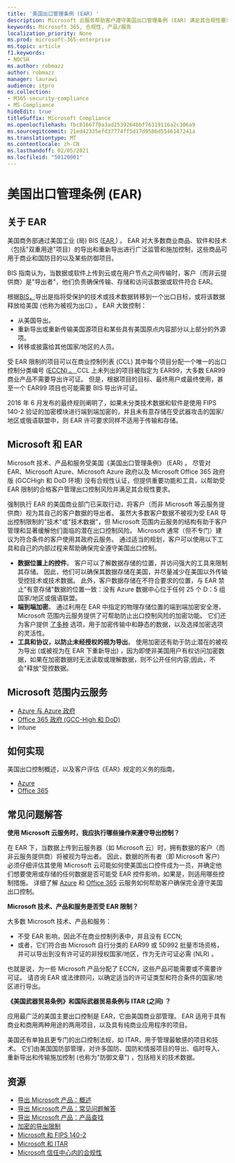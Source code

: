 ```yaml
---
title: '美国出口管理条例 (EAR) '
description: Microsoft 云服务帮助客户遵守美国出口管理条例 (EAR) 满足其合规性要求和管理出口控制风险。
keywords: Microsoft 365, 合规性, 产品/服务
localization_priority: None
ms.prod: microsoft-365-enterprise
ms.topic: article
f1.keywords:
- NOCSH
ms.author: robmazz
author: robmazz
manager: laurawi
audience: itpro
ms.collection:
- M365-security-compliance
- MS-Compliance
hideEdit: true
titleSuffix: Microsoft Compliance
ms.openlocfilehash: fbc8166770a3ad2539264bbf76319116a2c306a9
ms.sourcegitcommit: 21ed42335efd37774ff5d17d9586d5546147241a
ms.translationtype: MT
ms.contentlocale: zh-CN
ms.lasthandoff: 02/05/2021
ms.locfileid: "50120001"
---
```

# <a name="us-export-administration-regulations-ear"></a>美国出口管理条例 (EAR) 

## <a name="about-the-ear"></a>关于 EAR

美国商务部通过美国工业 (局) BIS ([EAR ](https://www.bis.doc.gov/)) 。 EAR 对大多数商业商品、软件和技术（包括"双重用途"项目）的导出和重新导出进行广泛监管和施加控制，这些商品可用于商业和国防目的以及某些防御项目。

BIS 指南认为，当数据或软件上传到云或在用户节点之间传输时，客户（而非云提供商）是"导出者"，他们负责确保传输、存储和访问该数据或软件符合 EAR。

根据[BIS，](https://www.bis.doc.gov/index.php/documents/regulation-docs/412-part-734-scope-of-the-export-administration-regulations/file)导出是指将受保护的技术或技术数据转移到一个出口目标，或将该数据释放给美国 (也称为被视为出口) 。  EAR 大致控制：

- 从美国导出。
- 重新导出或重新传输美国源项目和某些具有美国原点内容部分以上部分的外源项。 
- 转移或披露给其他国家/地区的人员。

受 EAR 限制的项目可以在商业控制列表 (CCL) 其中每个项目分配一个唯一的出口控制分类编号 ([ECCN) 。 ](https://www.bis.doc.gov/index.php/licensing/commerce-control-list-classification/export-control-classification-number-eccn) CCL 上未列出的项目被指定为 EAR99，大多数 EAR99 商业产品不需要导出许可证。 但是，根据项目的目标、最终用户或最终使用，甚至一个 EAR99 项目也可能需要 BIS 导出许可证。

2016 年 6 月发布的最终规则阐明了，如果未分类技术数据和软件是使用 FIPS 140-2 验证的加密模块进行端到端加密的，并且未有意存储在受武器攻击的国家/地区或俄语联盟中，则 EAR 许可要求同样不适用于传输和存储。 [](https://www.federalregister.gov/documents/2016/06/03/2016-12734/revisions-to-definitions-in-the-export-administration-regulations)

## <a name="microsoft-and-the-ear"></a>Microsoft 和 EAR

Microsoft 技术、产品和服务受美国《美国出口管理条例》 (EAR) 。 尽管对 EAR、Microsoft Azure、Microsoft Azure 政府以及 Microsoft Office 365 政府版 (GCCHigh 和 DoD 环境) 没有合规性认证，但提供重要功能和工具，以帮助受 EAR 限制的合格客户管理出口控制风险并满足其合规性要求。

强制执行 EAR 的美国商业部门已采取行动，将客户（而非 Microsoft 等云服务提供商）视为其自己的客户数据的导出者。 虽然大多数客户数据不被视为受 EAR 导出控制限制的"技术"或"技术数据"，但 Microsoft 范围内云服务的结构有助于客户管理和显著缓解他们面临的潜在出口控制风险。 Microsoft 通常（但不专门）建议为符合条件的客户使用其政府云服务。 通过适当的规划，客户可以使用以下工具和自己的内部过程来帮助确保完全遵守美国出口控制。

- **数据位置上的控件**。 客户可以了解数据存储的位置，并访问强大的工具来限制其存储。 因此，他们可以确保其数据存储在美国，并尽量减少在美国以外传输受控技术或技术数据。 此外，客户数据存储在不符合要求的位置，与 EAR 禁止"有意存储"数据的位置一致：没有 Azure 数据中心位于任何 25 个 D：5 组国家/地区或俄语联盟。
- **端到端加密**。 通过利用在 EAR 中指定的物理存储位置的端到端加密安全港，Microsoft 范围内云服务提供了可帮助防止出口控制风险的加密功能。 它们还为客户提供 [了多种](https://aka.ms/Azure-Encryption-Overview) 选项，用于加密传输中和静态的数据，以及选择加密选项的灵活性。
- **工具和协议，以防止未经授权的视为导出**。 使用加密还有助于防止潜在的被视为导出 (或被视为在 EAR 下重新导出) ，因为即使非美国用户有权访问加密数据，如果在加密数据时无法读取或理解数据，则不公开任何内容;因此，不会"释放"受控数据。

## <a name="microsoft-in-scope-cloud-services"></a>Microsoft 范围内云服务

- [Azure 与 Azure 政府](https://aka.ms/AzureCompliance)
- [Office 365 政府 (GCC-High 和 DoD) ](https://aka.ms/Office-365-Export-Controls)
- Intune

## <a name="how-to-implement"></a>如何实现

美国出口控制概述，以及客户评估《EAR》规定的义务的指南。

- [Azure](https://aka.ms/Azure-Export-Controls)
- [Office 365](https://aka.ms/Office-365-Export-Controls)

## <a name="frequently-asked-questions"></a>常见问题解答

**使用 Microsoft 云服务时，我应执行哪些操作来遵守导出控制？**

在 EAR 下，当数据上传到云服务器（如 Microsoft 云）时，拥有数据的客户（而非云服务提供商）将被视为导出者。 因此，数据的所有者（即 Microsoft 客户）必须仔细评估其使用 Microsoft 云可能如何使美国出口控件成为一员，并确定他们想要使用或存储的任何数据是否可能受 EAR 控件影响，如果是，则适用哪些控制措施。 详细了解 [Azure](https://servicetrust.microsoft.com/ViewPage/TrustDocuments?command=Download&downloadType=Document&downloadId=c24c11f2-2cd4-444a-9160-19762855ad3a&docTab=6d000410-c9e9-11e7-9a91-892aae8839ad_FAQ_and_White_Papers) 和 [Office 365](https://query.prod.cms.rt.microsoft.com/cms/api/am/binary/RE1s5kI) 云服务如何帮助客户确保完全遵守美国出口控制。

**Microsoft 技术、产品和服务是否受 EAR 限制？**

大多数 Microsoft 技术、产品和服务：

- 不受 EAR 影响，因此不在商业控制列表中，并且没有 ECCN;
- 或者，它们符合由 Microsoft 自行分类的 EAR99 或 5D992 批量市场资格，并可以导出到没有许可证的非授权国家/地区，作为无许可证必需 (NLR) 。

也就是说，为一些 Microsoft 产品分配了 ECCN，这些产品可能需要或不需要许可证。 请咨询 EAR 或法律顾问，以确定适当的许可证类型和符合条件的国家/地区进行导出。

**《美国武器贸易条例》和国际武器贸易条例与 ITAR (之间) ？**

应用最广泛的美国主要出口控制是 EAR，它由美国商业部管理。 EAR 适用于具有商业和商用两种用途的两用项目，以及具有纯商业应用程序的项目。

美国还有单独且更专门的出口控制法规，如 ITAR，用于管理最敏感的项目和技术。 它们由美国国防部管理，对许多国防、国防和情报项目的导出、临时导入、重新导出和传输施加控制 (也称为"防御文章") ，包括相关的技术数据。

## <a name="resources"></a>资源

- [导出 Microsoft 产品：概述](https://www.microsoft.com/exporting/overview.aspx)
- [导出 Microsoft 产品：常见问题解答](https://www.microsoft.com/exporting/faq.aspx)
- [导出 Microsoft 产品：产品查找](https://www.microsoft.com/exporting/exporting-information.aspx)
- [加密的导出限制](/windows/uwp/security/export-restrictions-on-cryptography)
- [Microsoft 和 FIPS 140-2](offering-fips-140-2.md)
- [Microsoft 和 ITAR](offering-itar.md)
- [Microsoft 信任中心内的合规性](https://www.microsoft.com/trust-center/compliance/compliance-overview)
